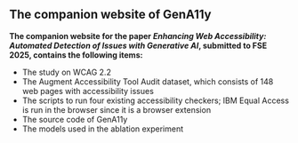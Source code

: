 ## The companion website of GenA11y

**The companion website for the paper *Enhancing Web Accessibility: Automated Detection of Issues with Generative AI*, submitted to FSE 2025, contains the following items:**

- The study on WCAG 2.2
- The Augment Accessibility Tool Audit dataset, which consists of 148 web pages with accessibility issues
- The scripts to run four existing accessibility checkers; IBM Equal Access is run in the browser since it is a browser extension
- The source code of GenA11y
- The models used in the ablation experiment
